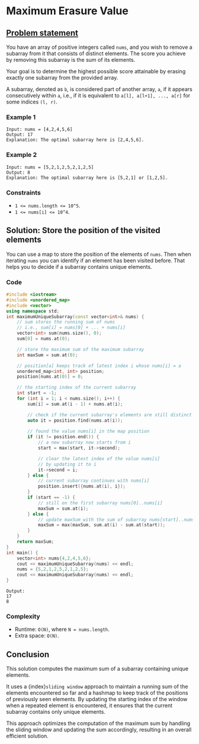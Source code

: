 # Maximum Erasure Value

## [Problem statement](https://leetcode.com/problems/maximum-erasure-value/)

You have an array of positive integers called `nums`, and you wish to remove a subarray from it that consists of distinct elements. The score you achieve by removing this subarray is the sum of its elements.

Your goal is to determine the highest possible score attainable by erasing exactly one subarray from the provided array.

A subarray, denoted as `b`, is considered part of another array, `a`, if it appears consecutively within `a`, i.e., if it is equivalent to `a[l], a[l+1], ..., a[r]` for some indices `(l, r)`.


### Example 1
```text
Input: nums = [4,2,4,5,6]
Output: 17
Explanation: The optimal subarray here is [2,4,5,6].
```

### Example 2
```text
Input: nums = [5,2,1,2,5,2,1,2,5]
Output: 8
Explanation: The optimal subarray here is [5,2,1] or [1,2,5].
``` 

### Constraints

* `1 <= nums.length <= 10^5`.
* `1 <= nums[i] <= 10^4`.

## Solution: Store the position of the visited elements

You can use a map to store the position of the elements of `nums`. Then when iterating `nums` you can identify if an element has been visited before. That helps you to decide if a subarray contains unique elements.


### Code
```cpp
#include <iostream>
#include <unordered_map>
#include <vector>
using namespace std;
int maximumUniqueSubarray(const vector<int>& nums) {
    // sum stores the running sum of nums
    // i.e., sum[i] = nums[0] + ... + nums[i]
    vector<int> sum(nums.size(), 0);
    sum[0] = nums.at(0);

    // store the maximum sum of the maximum subarray
    int maxSum = sum.at(0);

    // position[a] keeps track of latest index i whose nums[i] = a
    unordered_map<int, int> position;
    position[nums.at(0)] = 0;

    // the starting index of the current subarray
    int start = -1;
    for (int i = 1; i < nums.size(); i++) {
        sum[i] = sum.at(i - 1) + nums.at(i);

        // check if the current subarray's elements are still distinct
        auto it = position.find(nums.at(i));
        
        // found the value nums[i] in the map position
        if (it != position.end()) {
            // a new subarray now starts from i
            start = max(start, it->second);

            // clear the latest index of the value nums[i]
            // by updating it to i 
            it->second = i;
        } else {
            // current subarray continues with nums[i]
            position.insert({nums.at(i), i});
        }            
        if (start == -1) {
            // still on the first subarray nums[0]..nums[i]
            maxSum = sum.at(i);
        } else {
            // update maxSum with the sum of subarray nums[start]..nums[i]
            maxSum = max(maxSum, sum.at(i) - sum.at(start));
        }
    }
    return maxSum;
}
int main() {
    vector<int> nums{4,2,4,5,6};
    cout << maximumUniqueSubarray(nums) << endl;
    nums = {5,2,1,2,5,2,1,2,5};
    cout << maximumUniqueSubarray(nums) << endl;
}
```
```text
Output:
17
8
```

### Complexity

* Runtime: `O(N)`, where `N = nums.length`.
* Extra space: `O(N)`.

## Conclusion
This solution computes the maximum sum of a subarray containing unique elements. 

It uses a {index}`sliding window` approach to maintain a running sum of the elements encountered so far and a hashmap to keep track of the positions of previously seen elements. By updating the starting index of the window when a repeated element is encountered, it ensures that the current subarray contains only unique elements. 

This approach optimizes the computation of the maximum sum by handling the sliding window and updating the sum accordingly, resulting in an overall efficient solution.

